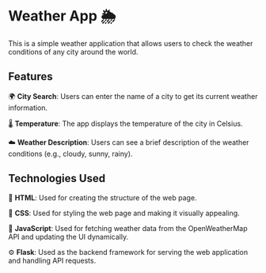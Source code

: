 # Weather App 🌦️

This is a simple weather application that allows users to check the weather conditions of any city around the world.

## Features

🌍 **City Search**: Users can enter the name of a city to get its current weather information.

🌡️ **Temperature**: The app displays the temperature of the city in Celsius.

☁️ **Weather Description**: Users can see a brief description of the weather conditions (e.g., cloudy, sunny, rainy).

## Technologies Used

🔧 **HTML**: Used for creating the structure of the web page.

🎨 **CSS**: Used for styling the web page and making it visually appealing.

🚀 **JavaScript**: Used for fetching weather data from the OpenWeatherMap API and updating the UI dynamically.

⚙️ **Flask**: Used as the backend framework for serving the web application and handling API requests.

